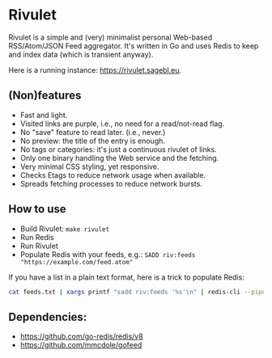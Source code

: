 # Rivulet

Rivulet is a simple and (very) minimalist personal Web-based RSS/Atom/JSON Feed
aggregator. It's written in Go and uses Redis to keep and index data (which is
transient anyway).

Here is a running instance: <https://rivulet.sagebl.eu>.

## (Non)features
 * Fast and light.
 * Visited links are purple, i.e., no need for a read/not-read flag.
 * No "save" feature to read later. (i.e., never.)
 * No preview: the title of the entry is enough.
 * No tags or categories: it's just a continuous rivulet of links.
 * Only one binary handling the Web service and the fetching.
 * Very minimal CSS styling, yet responsive.
 * Checks Etags to reduce network usage when available.
 * Spreads fetching processes to reduce network bursts.

## How to use
 * Build Rivulet: `make rivulet`
 * Run Redis
 * Run Rivulet
 * Populate Redis with your feeds, e.g.: `SADD riv:feeds "https://example.com/feed.atom"`

If you have a list in a plain text format, here is a trick to populate Redis:
```bash
cat feeds.txt | xargs printf "sadd riv:feeds '%s'\n" | redis-cli --pipe
```

## Dependencies:
 * <https://github.com/go-redis/redis/v8>
 * <https://github.com/mmcdole/gofeed>
